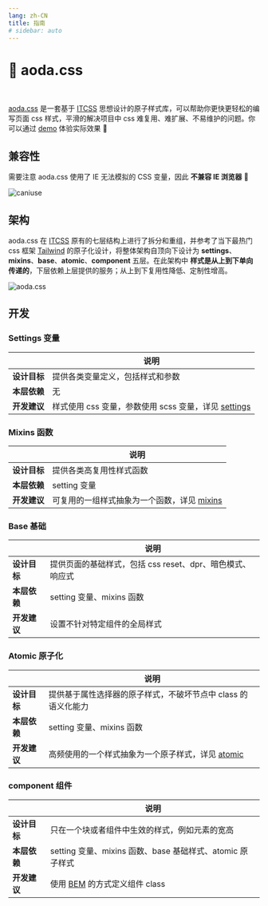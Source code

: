 ```yaml
---
lang: zh-CN
title: 指南
# sidebar: auto
---
```


# 🎨 aoda.css

<a href="https://github.com/sass/dart-sass"><img :src="$withBase('/assets/aoda-css/dart-sass.svg')" /></a>&nbsp;
<a href="https://github.com/stylelint/stylelint"><img :src="$withBase('/assets/aoda-css/stylelint.svg')" /></a>&nbsp;
<img :src="$withBase('/assets/aoda-css/gzip.svg')" />&nbsp;

[aoda.css](https://gitee.com/aodazhang/aoda-css) 是一套基于 [ITCSS](https://itcss.io/) 思想设计的原子样式库，可以帮助你更快更轻松的编写页面 css 样式，平滑的解决项目中 css 难复用、难扩展、不易维护的问题。你可以通过 [demo](https://project.aodazhang.com/aoda-css/#/) 体验实际效果 🎉

## 兼容性

需要注意 aoda.css 使用了 IE 无法模拟的 CSS 变量，因此 **不兼容 IE 浏览器** 🤔

![caniuse](https://aodazhang.oss-cn-shanghai.aliyuncs.com/img/caniuse.png)

## 架构

aoda.css 在 [ITCSS](https://itcss.io/) 原有的七层结构上进行了拆分和重组，并参考了当下最热门 css 框架 [Tailwind](https://www.tailwindcss.cn/) 的原子化设计，将整体架构自顶向下设计为 **settings**、**mixins**、**base**、**atomic**、**component** 五层。在此架构中 **样式是从上到下单向传递的**，下层依赖上层提供的服务；从上到下复用性降低、定制性增高。

![aoda.css](https://aodazhang.oss-cn-shanghai.aliyuncs.com/img/css-lite.png)

## 开发

### Settings 变量

|              | 说明                                                                                |
| ------------ | ----------------------------------------------------------------------------------- |
| **设计目标** | 提供各类变量定义，包括样式和参数                                                    |
| **本层依赖** | 无                                                                                  |
| **开发建议** | 样式使用 css 变量，参数使用 scss 变量，详见 [settings](/aoda-css/api.html#settings) |

### Mixins 函数

|              | 说明                                                                     |
| ------------ | ------------------------------------------------------------------------ |
| **设计目标** | 提供各类高复用性样式函数                                                 |
| **本层依赖** | setting 变量                                                             |
| **开发建议** | 可复用的一组样式抽象为一个函数，详见 [mixins](/aoda-css/api.html#mixins) |

### Base 基础

|              | 说明                                                      |
| ------------ | --------------------------------------------------------- |
| **设计目标** | 提供页面的基础样式，包括 css reset、dpr、暗色模式、响应式 |
| **本层依赖** | setting 变量、mixins 函数                                 |
| **开发建议** | 设置不针对特定组件的全局样式                              |

### Atomic 原子化

|              | 说明                                                                           |
| ------------ | ------------------------------------------------------------------------------ |
| **设计目标** | 提供基于属性选择器的原子样式，不破坏节点中 class 的语义化能力                  |
| **本层依赖** | setting 变量、mixins 函数                                                      |
| **开发建议** | 高频使用的一个样式抽象为一个原子样式，详见 [atomic](/aoda-css/api.html#atomic) |

### component 组件

|              | 说明                                                      |
| ------------ | --------------------------------------------------------- |
| **设计目标** | 只在一个块或者组件中生效的样式，例如元素的宽高            |
| **本层依赖** | setting 变量、mixins 函数、base 基础样式、atomic 原子样式 |
| **开发建议** | 使用 [BEM](https://en.bem.info/) 的方式定义组件 class     |
